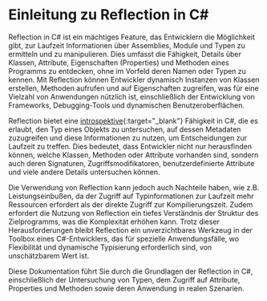 # Einleitung zu Reflection in C#

Reflection in C# ist ein mächtiges Feature, das Entwicklern die Möglichkeit gibt, zur Laufzeit Informationen über Assemblies, Module und Typen zu ermitteln und zu manipulieren. Dies umfasst die Fähigkeit, Details über Klassen, Attribute, Eigenschaften (Properties) und Methoden eines Programms zu entdecken, ohne im Vorfeld deren Namen oder Typen zu kennen. Mit Reflection können Entwickler dynamisch Instanzen von Klassen erstellen, Methoden aufrufen und auf Eigenschaften zugreifen, was für eine Vielzahl von Anwendungen nützlich ist, einschließlich der Entwicklung von Frameworks, Debugging-Tools und dynamischen Benutzeroberflächen.

Reflection bietet eine [introspektive](https://de.wiktionary.org/wiki/introspektiv){:target="_blank"} Fähigkeit in C#, die es erlaubt, den Typ eines Objekts zu untersuchen, auf dessen Metadaten zuzugreifen und diese Informationen zu nutzen, um Entscheidungen zur Laufzeit zu treffen. Dies bedeutet, dass Entwickler nicht nur herausfinden können, welche Klassen, Methoden oder Attribute vorhanden sind, sondern auch deren Signaturen, Zugriffsmodifikatoren, benutzerdefinierte Attribute und viele andere Details untersuchen können. 

Die Verwendung von Reflection kann jedoch auch Nachteile haben, wie z.B. Leistungseinbußen, da der Zugriff auf Typinformationen zur Laufzeit mehr Ressourcen erfordert als der direkte Zugriff zur Kompilierungszeit. Zudem erfordert die Nutzung von Reflection ein tiefes Verständnis der Struktur des Zielprogramms, was die Komplexität erhöhen kann. Trotz dieser Herausforderungen bleibt Reflection ein unverzichtbares Werkzeug in der Toolbox eines C#-Entwicklers, das für spezielle Anwendungsfälle, wo Flexibilität und dynamische Typisierung erforderlich sind, von unschätzbarem Wert ist.

Diese Dokumentation führt Sie durch die Grundlagen der Reflection in C#, einschließlich der Untersuchung von Typen, dem Zugriff auf Attribute, Properties und Methoden sowie deren Anwendung in realen Szenarien.